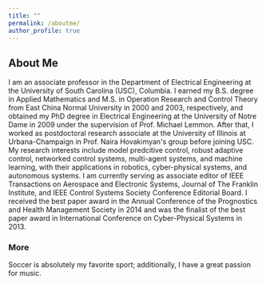 ```yaml
---
title: ""
permalink: /aboutme/
author_profile: true
---
```


## About Me
I am an associate professor in the Department of Electrical Engineering at the University of South Carolina (USC), Columbia.  I earned my B.S. degree in Applied Mathematics and M.S. in Operation Research and Control Theory from East China Normal University in 2000 and 2003, respectively, and obtained my PhD degree in Electrical Engineering at the University of Notre Dame in 2009 under the supervision of Prof. Michael Lemmon.  After that, I worked as postdoctoral research associate at the University of Illinois at Urbana-Champaign in Prof. Naira Hovakimyan's group before joining USC. My research interests include model predcitive control, robust adaptive control, networked control systems, multi-agent systems, and machine learning, with their applications in robotics, cyber-physical systems, and autonomous systems. I am currently serving as associate editor of IEEE Transactions on Aerospace and Electronic Systems, Journal of The Franklin Institute, and IEEE Control Systems Society Conference Editorial Board.  I received the best paper award in the Annual Conference of the Prognostics and Health Management Society in 2014 and was the finalist of the best paper award in International Conference on Cyber-Physical Systems in 2013.


### More
Soccer is absolutely my favorite sport; additionally, I have a great passion for music.   

